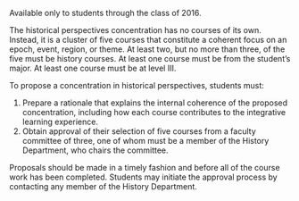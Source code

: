 

Available only to students through the class of 2016.

The historical perspectives concentration has no courses of its own. Instead, it is a cluster of five courses that constitute a coherent focus on an epoch, event, region, or theme. At least two, but no more than three, of the five must be history courses. At least one course must be from the student’s major. At least one course must be at level III.

To propose a concentration in historical perspectives, students must:

  1. Prepare a rationale that explains the internal coherence of the proposed concentration, including how each course contributes to the integrative learning experience. 
  2. Obtain approval of their selection of five courses from a faculty committee of three, one of whom must be a member of the History Department, who chairs the committee. 

Proposals should be made in a timely fashion and before all of the course work has been completed. Students may initiate the approval process by contacting any member of the History Department.

